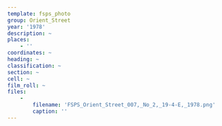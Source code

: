 ```yaml
---
template: fsps_photo
group: Orient_Street
year: '1978'
description: ~
places:
    - ''
coordinates: ~
heading: ~
classification: ~
section: ~
cell: ~
film_roll: ~
files:
    -
        filename: 'FSPS_Orient_Street_007,_No_2,_19-4-E,_1978.png'
        caption: ''
---
```

